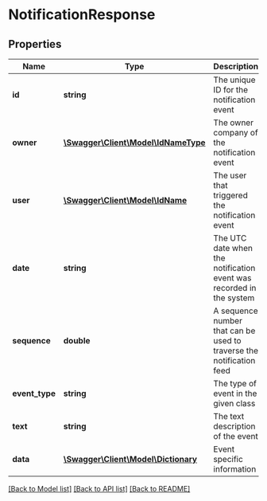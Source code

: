 # NotificationResponse

## Properties
Name | Type | Description | Notes
------------ | ------------- | ------------- | -------------
**id** | **string** | The unique ID for the notification event | 
**owner** | [**\Swagger\Client\Model\IdNameType**](IdNameType.md) | The owner company of the notification event | 
**user** | [**\Swagger\Client\Model\IdName**](IdName.md) | The user that triggered the notification event | 
**date** | **string** | The UTC date when the notification event was recorded in the system | 
**sequence** | **double** | A sequence number that can be used to traverse the notification feed | 
**event_type** | **string** | The type of event in the given class | 
**text** | **string** | The text description of the event | 
**data** | [**\Swagger\Client\Model\Dictionary**](Dictionary.md) | Event specific information | 

[[Back to Model list]](../README.md#documentation-for-models) [[Back to API list]](../README.md#documentation-for-api-endpoints) [[Back to README]](../README.md)


